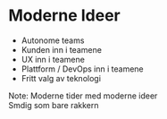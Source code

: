 # Moderne Ideer

- Autonome teams
- Kunden inn i teamene
- UX inn i teamene
- Plattform / DevOps inn i teamene
- Fritt valg av teknologi

Note: Moderne tider med moderne ideer  
Smdig som bare rakkern
